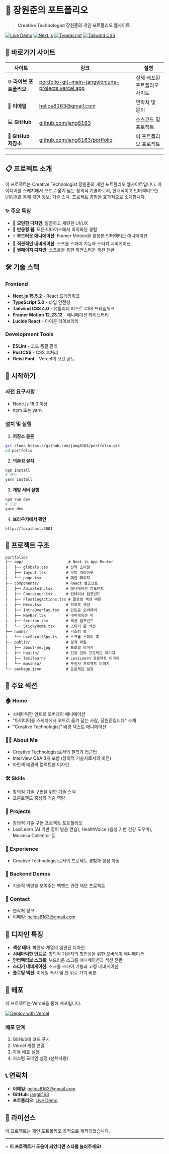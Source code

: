 # 🚀 장원준의 포트폴리오

> **Creative Technologist 장원준의 개인 포트폴리오 웹사이트**

[![Live Demo](https://img.shields.io/badge/Live%20Demo-Visit%20Portfolio-blue?style=for-the-badge&logo=vercel)](https://portfolio-git-main-jangwonjuns-projects.vercel.app)
[![Next.js](https://img.shields.io/badge/Next.js-15.5.2-black?style=for-the-badge&logo=next.js)](https://nextjs.org/)
[![TypeScript](https://img.shields.io/badge/TypeScript-5.0-blue?style=for-the-badge&logo=typescript)](https://www.typescriptlang.org/)
[![Tailwind CSS](https://img.shields.io/badge/Tailwind%20CSS-4.0-38B2AC?style=for-the-badge&logo=tailwind-css)](https://tailwindcss.com/)

## 🔗 바로가기 사이트

| 사이트 | 링크 | 설명 |
|--------|------|------|
| 🌐 **라이브 포트폴리오** | [portfolio-git-main-jangwonjuns-projects.vercel.app](https://portfolio-git-main-jangwonjuns-projects.vercel.app) | 실제 배포된 포트폴리오 사이트 |
| 📧 **이메일** | [helios8163@gmail.com](mailto:helios8163@gmail.com) | 연락처 및 문의 |
| 💻 **GitHub** | [github.com/jang8163](https://github.com/jang8163) | 소스코드 및 프로젝트 |
| 📱 **GitHub 저장소** | [github.com/jang8163/portfolio](https://github.com/jang8163/portfolio) | 이 포트폴리오 프로젝트 |

---

## 📋 프로젝트 소개

이 프로젝트는 Creative Technologist 장원준의 개인 포트폴리오 웹사이트입니다. 
아이디어를 스케치에서 코드로 옮겨 담는 창의적 기술자로서, 현대적이고 인터랙티브한 UI/UX를 통해 개인 정보, 기술 스택, 프로젝트 경험을 효과적으로 소개합니다.

### ✨ 주요 특징

- 🎨 **모던한 디자인**: 깔끔하고 세련된 UI/UX
- 📱 **반응형 웹**: 모든 디바이스에서 최적화된 경험
- ⚡ **부드러운 애니메이션**: Framer Motion을 활용한 인터랙티브 애니메이션
- 🧭 **직관적인 네비게이션**: 스크롤 스파이 기능과 스티키 네비게이션
- 🎯 **원페이지 디자인**: 스크롤을 통한 자연스러운 섹션 전환

## 🛠️ 기술 스택

### Frontend
- **Next.js 15.5.2** - React 프레임워크
- **TypeScript 5.0** - 타입 안전성
- **Tailwind CSS 4.0** - 유틸리티 퍼스트 CSS 프레임워크
- **Framer Motion 12.23.12** - 애니메이션 라이브러리
- **Lucide React** - 아이콘 라이브러리

### Development Tools
- **ESLint** - 코드 품질 관리
- **PostCSS** - CSS 후처리
- **Geist Font** - Vercel의 모던 폰트

## 🚀 시작하기

### 사전 요구사항
- Node.js 18.0 이상
- npm 또는 yarn

### 설치 및 실행

1. **저장소 클론**
```bash
git clone https://github.com/jang8163/portfolio.git
cd portfolio
```

2. **의존성 설치**
```bash
npm install
# 또는
yarn install
```

3. **개발 서버 실행**
```bash
npm run dev
# 또는
yarn dev
```

4. **브라우저에서 확인**
```
http://localhost:3001
```

## 📁 프로젝트 구조

```
portfolio/
├── app/                    # Next.js App Router
│   ├── globals.css        # 전역 스타일
│   ├── layout.tsx         # 루트 레이아웃
│   └── page.tsx           # 메인 페이지
├── components/            # React 컴포넌트
│   ├── AnimateIn.tsx      # 애니메이션 컴포넌트
│   ├── Container.tsx      # 컨테이너 컴포넌트
│   ├── FloatingActions.tsx # 플로팅 액션 버튼
│   ├── Hero.tsx           # 히어로 섹션
│   ├── IntroOverlay.tsx   # 인트로 오버레이
│   ├── NavBar.tsx         # 네비게이션 바
│   ├── Section.tsx        # 섹션 컴포넌트
│   └── StickyHome.tsx     # 스티키 홈 섹션
├── hooks/                 # 커스텀 훅
│   └── useScrollSpy.ts    # 스크롤 스파이 훅
├── public/                # 정적 파일
│   ├── about-me.jpg       # 프로필 이미지
│   ├── health/            # 건강 관리 프로젝트 이미지
│   ├── lexilearn/         # LexiLearn 프로젝트 이미지
│   └── musinsa/           # 무신사 프로젝트 이미지
└── package.json           # 프로젝트 설정
```

## 🎯 주요 섹션

### 🏠 Home
- 시네마틱한 인트로 오버레이 애니메이션
- "아이디어를 스케치에서 코드로 옮겨 담는 사람, 장원준입니다" 소개
- "Creative Technologist" 배경 텍스트 애니메이션

### 👨‍💻 About Me
- Creative Technologist로서의 철학과 접근법
- Interview Q&A 3개 포함 (창의적 기술자로서의 비전)
- 파란색 배경의 컴팩트한 디자인

### 🛠️ Skills
- 창의적 기술 구현을 위한 기술 스택
- 프론트엔드 중심의 기술 역량

### 🚀 Projects
- 창의적 기술 구현 프로젝트 포트폴리오
- LexiLearn (AI 기반 영어 발음 연습), HealthVoice (음성 기반 건강 도우미), Musinsa Collector 등

### 💼 Experience
- Creative Technologist로서의 프로젝트 경험과 성장 과정

### 🔧 Backend Demos
- 기술적 역량을 보여주는 백엔드 관련 데모 프로젝트

### 📧 Contact
- 연락처 정보
- 이메일: helios8163@gmail.com

## 🎨 디자인 특징

- **색상 테마**: 파란색 계열의 일관된 디자인
- **시네마틱한 인트로**: 창의적 기술자의 첫인상을 위한 오버레이 애니메이션
- **인터랙티브 스크롤**: 부드러운 스크롤 애니메이션과 섹션 전환
- **스티키 네비게이션**: 스크롤 스파이 기능과 고정 네비게이션
- **플로팅 액션**: 이메일 복사 및 맨 위로 가기 버튼

## 🚀 배포

이 프로젝트는 Vercel을 통해 배포됩니다.

[![Deploy with Vercel](https://vercel.com/button)](https://vercel.com/new/clone?repository-url=https://github.com/jang8163/portfolio)

### 배포 단계
1. GitHub에 코드 푸시
2. Vercel 계정 연결
3. 자동 배포 설정
4. 커스텀 도메인 설정 (선택사항)

## 📞 연락처

- **이메일**: helios8163@gmail.com
- **GitHub**: [jang8163](https://github.com/jang8163)
- **포트폴리오**: [Live Demo](https://portfolio-git-main-jangwonjuns-projects.vercel.app)

## 📄 라이선스

이 프로젝트는 개인 포트폴리오 목적으로 제작되었습니다.

---

⭐ **이 프로젝트가 도움이 되었다면 스타를 눌러주세요!**